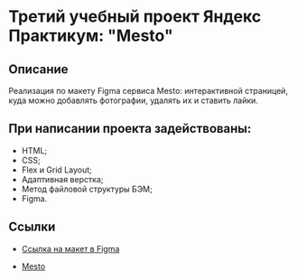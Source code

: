 # Третий учебный проект Яндекс Практикум: "Mesto"

## Описание

Реализация по макету Figma сервиса Mesto: интерактивной страницей, куда можно добавлять фотографии, удалять их и ставить лайки.

## При написании проекта задействованы:
* HTML;
* CSS;
* Flex и Grid Layout;
* Адаптивная верстка;
* Метод файловой структуры БЭМ;
* Figma.

## Сcылки

* [Ссылка на макет в Figma](https://www.figma.com/file/2cn9N9jSkmxD84oJik7xL7/JavaScript.-Sprint-4?node-id=0%3A1)

* [Mesto](https://kinerma.github.io/mesto-project/)
